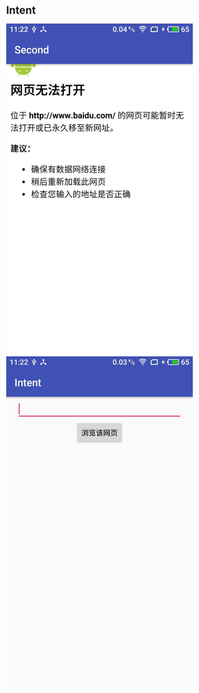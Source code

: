 # Intent
![](https://github.com/yy2018y/Intent/blob/master/image/QQ%E5%9B%BE%E7%89%8720190505114540.jpg)
![](https://github.com/yy2018y/Intent/blob/master/image/QQ%E5%9B%BE%E7%89%8720190505114622.jpg)

